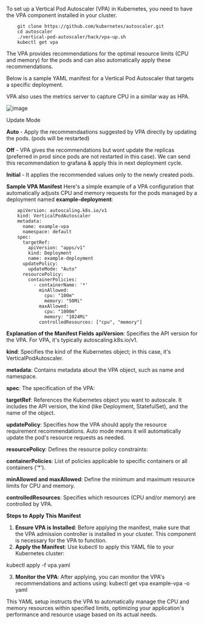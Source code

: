 To set up a Vertical Pod Autoscaler (VPA) in Kubernetes, you need to have the VPA component installed in your cluster. 

        git clone https://github.com/kubernetes/autoscaler.git
        cd autoscaler
        ./vertical-pod-autoscaler/hack/vpa-up.sh
        kubectl get vpa

The VPA provides recommendations for the optimal resource limits (CPU and memory) for the pods 
and can also automatically apply these recommendations. 

Below is a sample YAML manifest for a Vertical Pod Autoscaler that targets a specific deployment.

VPA also uses the metrics server to capture CPU in a similar way as HPA.

![image](https://github.com/Ashish-Goel007/azure-aks-kubernetes-masterclass/assets/35141714/12449273-6d17-42de-bee0-6a436eec30eb)


Update Mode

**Auto** - Apply the recommendaations suggested by VPA directly by updating the pods. (pods will be restarted)

**Off** - VPA gives the recommendations but wont update the replicas (preferred in prod since pods are not restarted in this case). We can send this recommendation to grafana & apply this in next deployment cycle.
        
**Initial** - It applies the recommended values only to the newly created pods.

**Sample VPA Manifest**
Here's a simple example of a VPA configuration that automatically adjusts CPU and memory requests for the pods managed by a deployment named **example-deployment**:

        apiVersion: autoscaling.k8s.io/v1
        kind: VerticalPodAutoscaler
        metadata:
          name: example-vpa
          namespace: default
        spec:
          targetRef:
            apiVersion: "apps/v1"
            kind: Deployment
            name: example-deployment
          updatePolicy:
            updateMode: "Auto" 
          resourcePolicy:
            containerPolicies:
              - containerName: '*'
                minAllowed:
                  cpu: "100m"
                  memory: "50Mi"
                maxAllowed:
                  cpu: "1000m"
                  memory: "1024Mi"
                controlledResources: ["cpu", "memory"]


**Explanation of the Manifest Fields**
**apiVersion**: Specifies the API version for the VPA. For VPA, it's typically autoscaling.k8s.io/v1.

**kind**: Specifies the kind of the Kubernetes object; in this case, it's VerticalPodAutoscaler.

**metadata**: Contains metadata about the VPA object, such as name and namespace.

**spec**: The specification of the VPA:

  **targetRef**: References the Kubernetes object you want to autoscale. It includes the API version, the kind (like Deployment, StatefulSet), and the name of the object.
  
  **updatePolicy**: Specifies how the VPA should apply the resource requirement recommendations. Auto mode means it will automatically update the pod's resource requests as needed.

**resourcePolicy**: Defines the resource policy constraints:

  **containerPolicies**: List of policies applicable to specific containers or all containers ('*').
  
  **minAllowed and maxAllowed**: Define the minimum and maximum resource limits for CPU and memory.
  
  **controlledResources**: Specifies which resources (CPU and/or memory) are controlled by VPA.

**Steps to Apply This Manifest**

1. **Ensure VPA is Installed**: Before applying the manifest, make sure that the VPA admission controller is installed in your cluster. This component is necessary for the VPA to function.
2. **Apply the Manifest**: Use kubectl to apply this YAML file to your Kubernetes cluster:

kubectl apply -f vpa.yaml

3. **Monitor the VPA**: After applying, you can monitor the VPA's recommendations and actions using:
   kubectl get vpa example-vpa -o yaml

This YAML setup instructs the VPA to automatically manage the CPU and memory resources within specified limits, optimizing your application's performance and resource usage based on its actual needs.
